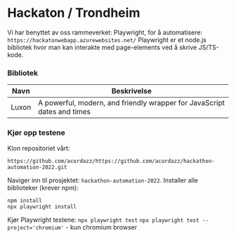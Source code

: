 
# Hackaton / Trondheim

Vi har benyttet av oss rammeverket: Playwright, for å automatisere: ```https://hackatonwebapp.azurewebsites.net/```
Playwright er et node.js bibliotek hvor man kan interakte med page-elements ved å skrive JS/TS-kode.

### Bibliotek

| Navn | Beskrivelse |
| ---  | ---     |
| Luxon | A powerful, modern, and friendly wrapper for JavaScript dates and times |

### Kjør opp testene

Klon repositoriet vårt:

```https://github.com/acordazz/https://github.com/acordazz/hackathon-automation-2022.git```

Naviger inn til prosjektet: ```hackathon-automation-2022```.
Installer alle biblioteker (krever npm):
```
npm install
npx playwright install
```

Kjør Playwright testene:
```npx playwright test```
```npx playwright test --project='chromium'``` - kun chromium browser
